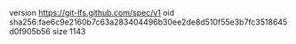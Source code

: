 version https://git-lfs.github.com/spec/v1
oid sha256:fae6c9e2160b7c63a283404496b30ee2de8d510f55e3b7fc3518645d0f905b56
size 1143
